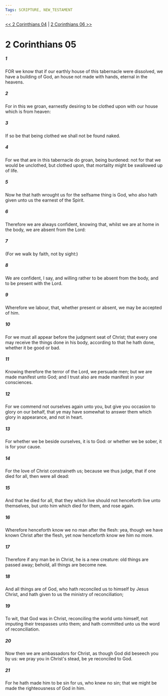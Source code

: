 ```yaml
---
Tags: SCRIPTURE, NEW_TESTAMENT
---
```


[<< 2 Corinthians 04](NEW_TESTAMENT/08_2_Corinthians/2_Corinthians_04.md) | [2 Corinthians 06 >>](NEW_TESTAMENT/08_2_Corinthians/2_Corinthians_06.md)

# 2 Corinthians 05

##### 1
 FOR we know that if our earthly house of this tabernacle were dissolved, we have a building of God, an house not made with hands, eternal in the heavens.
##### 2
 For in this we groan, earnestly desiring to be clothed upon with our house which is from heaven:
##### 3
 If so be that being clothed we shall not be found naked.
##### 4
 For we that are in this tabernacle do groan, being burdened: not for that we would be unclothed, but clothed upon, that mortality might be swallowed up of life.
##### 5
 Now he that hath wrought us for the selfsame thing is God, who also hath given unto us the earnest of the Spirit.
##### 6
 Therefore we are always confident, knowing that, whilst we are at home in the body, we are absent from the Lord:
##### 7
 (For we walk by faith, not by sight:)
##### 8
 We are confident, I say, and willing rather to be absent from the body, and to be present with the Lord.
##### 9
 Wherefore we labour, that, whether present or absent, we may be accepted of him.
##### 10
 For we must all appear before the judgment seat of Christ; that every one may receive the things done in his body, according to that he hath done, whether it be good or bad.
##### 11
 Knowing therefore the terror of the Lord, we persuade men; but we are made manifest unto God; and I trust also are made manifest in your consciences.
##### 12
 For we commend not ourselves again unto you, but give you occasion to glory on our behalf, that ye may have somewhat to answer them which glory in appearance, and not in heart.
##### 13
 For whether we be beside ourselves, it is to God: or whether we be sober, it is for your cause.
##### 14
 For the love of Christ constraineth us; because we thus judge, that if one died for all, then were all dead:
##### 15
 And that he died for all, that they which live should not henceforth live unto themselves, but unto him which died for them, and rose again.
##### 16
 Wherefore henceforth know we no man after the flesh: yea, though we have known Christ after the flesh, yet now henceforth know we him no more.
##### 17
 Therefore if any man be in Christ, he is a new creature: old things are passed away; behold, all things are become new.
##### 18
 And all things are of God, who hath reconciled us to himself by Jesus Christ, and hath given to us the ministry of reconciliation;
##### 19
 To wit, that God was in Christ, reconciling the world unto himself, not imputing their trespasses unto them; and hath committed unto us the word of reconciliation.
##### 20
 Now then we are ambassadors for Christ, as though God did beseech you by us: we pray you in Christ's stead, be ye reconciled to God.
##### 21
 For he hath made him to be sin for us, who knew no sin; that we might be made the righteousness of God in him.
